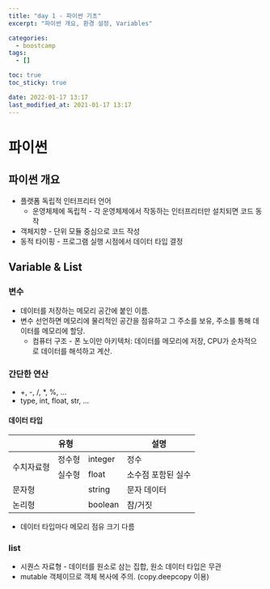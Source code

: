 ```yaml
---
title: "day 1 - 파이썬 기초"
excerpt: "파이썬 개요, 환경 설정, Variables"

categories:
  - boostcamp
tags:
  - []

toc: true
toc_sticky: true

date: 2022-01-17 13:17
last_modified_at: 2021-01-17 13:17
---
```

# 파이썬
## 파이썬 개요
  * 플랫폼 독립적 인터프리터 언어
    * 운영체제에 독립적 - 각 운영체제에서 작동하는 인터프리터만 설치되면 코드 동작
  * 객체지향 - 단위 모듈 중심으로 코드 작성
  * 동적 타이핑 - 프로그램 실행 시점에서 데이터 타입 결정

## Variable & List

### 변수
* 데이터를 저장하는 메모리 공간에 붙인 이름.
* 변수 선언하면 메모리에 물리적인 공간을 점유하고 그 주소를 보유, 주소를 통해 데이터를 메모리에 할당.
  * 컴퓨터 구조 - 폰 노이만 아키텍처: 데이터를 메모리에 저장, CPU가 순차적으로 데이터를 해석하고 계산.

### 간단한 연산

* +, -, /, *, %, ...
* type, int, float, str, ...

#### 데이터 타입
<table>
  <thead>
    <tr>
      <th colspan=3>유형</th>
      <th>설명</th>
    </tr>
  </thead>
  <tbody>
    <tr>
      <td rowspan=2>수치자료형</td>
      <td>정수형</td>
      <td>integer</td>
      <td>정수</td>
    </tr>
    <tr>
      <td>실수형</td>
      <td>float</td>
      <td>소수점 포함된 실수</td>
    </tr>
    <tr>
      <td colspan=2>문자형</td>
      <td>string</td>
      <td>문자 데이터</td>
    </tr>
    <tr>
      <td colspan=2>논리형</td>
      <td>boolean</td>
      <td>참/거짓</td>
    </tr>
  </tbody>
</table>

* 데이터 타입마다 메모리 점유 크기 다름

### list
* 시퀀스 자료형 - 데이터를 원소로 삼는 집합, 원소 데이터 타입은 무관
* mutable 객체이므로 객체 복사에 주의. (copy.deepcopy 이용)